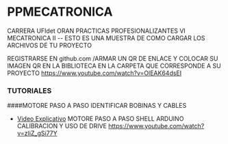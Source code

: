 # PPMECATRONICA
CARRERA UFIdet ORAN PRACTICAS PROFESIONALIZANTES VI MECATRONICA II --
ESTO ES UNA MUESTRA DE COMO CARGAR LOS ARCHIVOS DE TU PROYECTO

REGISTRARSE EN github.com /ARMAR UN QR DE ENLACE
Y COLOCAR SU IMAGEN QR EN LA BIBLIOTECA EN LA CARPETA QUE CORRESPONDE A SU PROYECTO
https://www.youtube.com/watch?v=OlEAK64dsEI

### TUTORIALES
####MOTORE PASO A PASO IDENTIFICAR BOBINAS Y CABLES
* [Video Explicativo](https://www.youtube.com/watch?v=bx5XrROhr-E&t=50s)
MOTORE PASO A PASO SHELL ARDUINO CALIBRACION Y USO DE DRIVE
https://www.youtube.com/watch?v=zIiZ_gSi77Y

